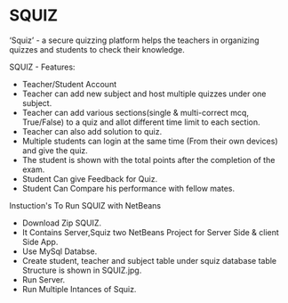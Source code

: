 # SQUIZ
‘Squiz’ - a secure quizzing platform helps the teachers in organizing quizzes and students to check their knowledge.

SQUIZ - Features:

* Teacher/Student Account
* Teacher can add new subject and host multiple quizzes under one subject. 
* Teacher can add various sections(single & multi-correct mcq, True/False) to a quiz and allot different time limit to each section.
* Teacher can also add solution to quiz.
* Multiple students can login at the same time (From their own devices) and give the  quiz.
* The student is shown with the total points after the completion of the exam.
* Student Can give Feedback for Quiz.
* Student Can Compare his performance with fellow mates.

Instuction's To Run SQUIZ with NetBeans

* Download Zip SQUIZ.
* It Contains Server,Squiz two NetBeans Project for Server Side & client Side App.
* Use MySql Databse.
* Create student, teacher and subject table under squiz database table Structure is shown in SQUIZ.jpg.
* Run Server.
* Run Multiple Intances of Squiz.
